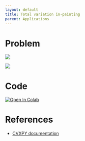 ```yaml
---
layout: default
title: Total variation in-painting
parent: Applications
---
```


# Problem
![](../tv_start.png)


![](../tv_finish.png)

# Code
[![Open In Colab](https://colab.research.google.com/assets/colab-badge.svg#button)](https://colab.research.google.com/drive/1eo2gCGoCfIYP5qAv8tPGpSw1U4w-wpDe)
# References
* [CVXPY documentation](https://www.cvxpy.org/examples/applications/tv_inpainting.html)